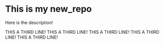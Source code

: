 # This is my new_repo

Here is the description!

THIS A THIRD LINE! THIS A THIRD LINE! THIS A THIRD LINE! THIS A THIRD LINE! THIS A THIRD LINE!
